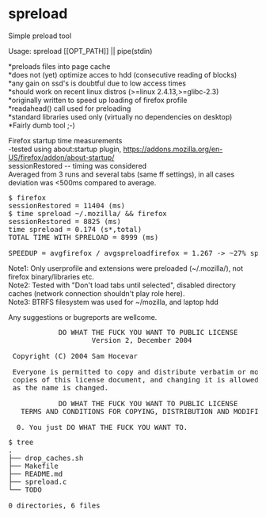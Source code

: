 spreload
========

Simple preload tool

Usage: spreload [[OPT_PATH]] || pipe(stdin)

*preloads files into page cache<br>
*does not (yet) optimize acces to hdd (consecutive reading of blocks)<br>
*any gain on ssd's is doubtful due to low access times<br>
*should work on recent linux distros (>=linux 2.4.13,>=glibc-2.3)<br>
*originally written to speed up loading of firefox profile<br>
*readahead() call used for preloading<br>
*standard libraries used only (virtually no dependencies on desktop)<br>
*Fairly dumb tool ;-)<br>

Firefox startup time measurements<br>
-tested using about:startup plugin,
https://addons.mozilla.org/en-US/firefox/addon/about-startup/<br>
sessionRestored -- timing was considered <br>
Averaged from 3 runs and several tabs (same ff settings),
in all cases deviation was <500ms compared to average.
<pre>
$ firefox
sessionRestored = 11404 (ms)
$ time spreload ~/.mozilla/ && firefox
sessionRestored = 8825 (ms)
time spreload = 0.174 (s*,total)
TOTAL TIME WITH SPRELOAD = 8999 (ms)

SPEEDUP = avgfirefox / avgspreloadfirefox = 1.267 -> ~27% speedup (cold start)
</pre>

Note1: Only userprofile and extensions were preloaded (~/.mozilla/), not
firefox binary/libraries etc.<br>
Note2: Tested with "Don't load tabs until selected", disabled directory
caches (network connection shouldn't play role here).<br>
Note3: BTRFS filesystem was used for ~/mozilla, and laptop hdd <br>

Any suggestions or bugreports are wellcome.

<pre>
            DO WHAT THE FUCK YOU WANT TO PUBLIC LICENSE
                    Version 2, December 2004

 Copyright (C) 2004 Sam Hocevar <sam@hocevar.net>

 Everyone is permitted to copy and distribute verbatim or modified
 copies of this license document, and changing it is allowed as long
 as the name is changed.

            DO WHAT THE FUCK YOU WANT TO PUBLIC LICENSE
   TERMS AND CONDITIONS FOR COPYING, DISTRIBUTION AND MODIFICATION

  0. You just DO WHAT THE FUCK YOU WANT TO.
</pre>

<pre>
$ tree
.
├── drop_caches.sh
├── Makefile
├── README.md
├── spreload.c
└── TODO

0 directories, 6 files
</pre>
